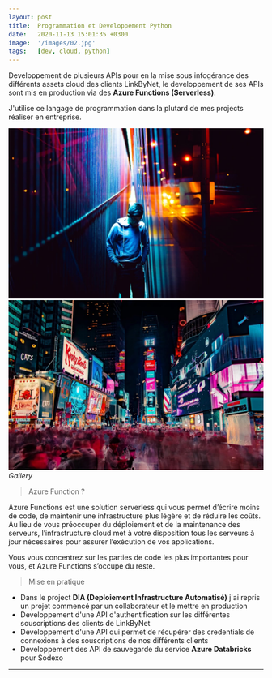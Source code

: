 ```yaml
---
layout: post
title:  Programmation et Developpement Python 
date:   2020-11-13 15:01:35 +0300
image:  '/images/02.jpg'
tags:   [dev, cloud, python]
---
```

Developpement de plusieurs APIs pour en la mise sous infogérance des différents assets cloud des clients LinkByNet, le developpement de ses APIs sont mis en production via des **Azure Functions (Serverless)**.

J'utilise ce langage de programmation dans la plutard de mes projects réaliser en entreprise. 

<div class="gallery-box">
  <div class="gallery">
    <img src="/images/project-5.jpg" alt="Project">
    <img src="/images/project-6.jpg" alt="Project">
  </div>
  <em>Gallery</em>
</div>

> Azure Function ?

Azure Functions est une solution serverless qui vous permet d’écrire moins de code, de maintenir une infrastructure plus légère et de réduire les coûts. Au lieu de vous préoccuper du déploiement et de la maintenance des serveurs, l’infrastructure cloud met à votre disposition tous les serveurs à jour nécessaires pour assurer l’exécution de vos applications.

Vous vous concentrez sur les parties de code les plus importantes pour vous, et Azure Functions s’occupe du reste. 

> Mise en pratique 

- Dans le project **DIA (Deploiement Infrastructure Automatisé)** j'ai repris un projet commencé par un collaborateur et le mettre en production 
- Developpement d'une API d'authentification sur les différentes souscriptions des clients de LinkByNet 
- Developpement d'une API qui permet de récupérer des credentials de connexions à des souscriptions de nos différents clients 
- Developpement des API de sauvegarde du service **Azure Databricks** pour Sodexo 

***
